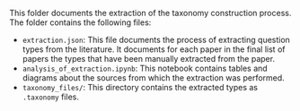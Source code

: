 
This folder documents the extraction of the taxonomy construction process. The folder contains the following files:

- `extraction.json`: This file documents the process of extracting question types from the literature. It documents for each paper in the final list of papers the types that have been manually extracted from the paper. 
- `analysis_of_extraction.ipynb`: This notebook contains tables and diagrams about the sources from which the extraction was performed. 
- `taxonomy_files/`: This directory contains the extracted types as `.taxonomy` files.
